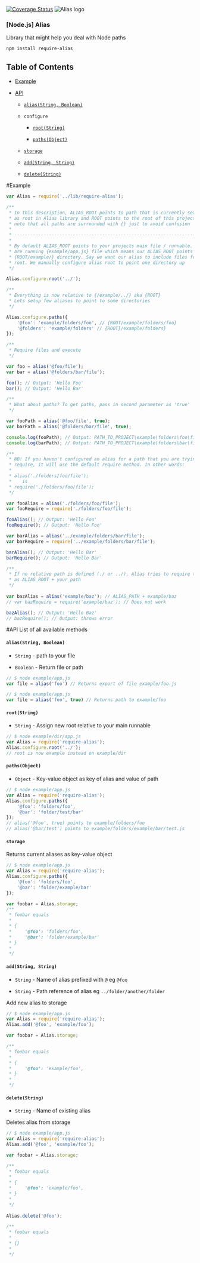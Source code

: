 [![Coverage Status](https://img.shields.io/coveralls/manuelvulp/require-alias.svg)](https://coveralls.io/r/manuelvulp/require-alias)
![Alias logo](https://raw.githubusercontent.com/manuelvulp/require-alias/master/img/alias.jpg)

### [Node.js] Alias

Library that might help you deal with Node paths 


```
npm install require-alias
```

## Table of Contents

- [Example](#example)

- [API](#api)
  - [`alias(String, Boolean)`](#aliasstring-boolean)
 
  - `configure`

    - [`root(String)`](#rootstring)

    - [`paths(Object)`](#pathsobject)
    
  - [`storage`](#storage)

  - [`add(String, String)`](#addstring-string)

  - [`delete(String)`](#deletestring)

#Example

```javascript
var Alias = require('../lib/require-alias');

/**
 * In this description, ALIAS_ROOT points to path that is currently set
 * as root in Alias library and ROOT points to the root of this project. Also do
 * note that all paths are surrounded with {} just to avoid confusion
 *
 * --------------------------------------------------------------------------------
 *
 * By default ALIAS_ROOT points to your projects main file / runnable. Currently we
 * are running {example/app.js} file which means our ALIAS_ROOT points to
 * {ROOT/example/} directory. Say we want our alias to include files from project
 * root. We manually configure alias root to point one directory up
 */

Alias.configure.root('../');

/**
 * Everything is now relative to {/example/../} aka {ROOT}
 * Lets setup few aliases to point to some directories
 */

Alias.configure.paths({
    '@foo': 'example/folders/foo', // {ROOT/example/folders/foo}
    '@folders': 'example/folders' // {ROOT}/example/folders}
});

/**
 * Require files and execute
 */

var foo = alias('@foo/file');
var bar = alias('@folders/bar/file');

foo(); // Output: 'Hello Foo'
bar(); // Output: 'Hello Bar' 

/**
 * What about paths? To get paths, pass in second parameter as 'true'
 */

var fooPath = alias('@foo/file', true);
var barPath = alias('@folders/bar/file', true);

console.log(fooPath); // Output: PATH_TO_PROJECT\example\folders\foo\file
console.log(barPath); // Output: PATH_TO_PROJECT\example\folders\bar\file

/**
 * NB! If you haven't configured an alias for a path that you are trying to
 * require, it will use the default require method. In other words:
 *
 * alias('./folders/foo/file');
 *    is
 * require('./folders/foo/file');
 */

var fooAlias = alias('./folders/foo/file');
var fooRequire = require('./folders/foo/file');

fooAlias(); // Output: 'Hello Foo'
fooRequire(); // Output: 'Hello Foo'

var barAlias = alias('../example/folders/bar/file');
var barRequire = require('../example/folders/bar/file');

barAlias(); // Output: 'Hello Bar'
barRequire(); // Output: 'Hello Bar'

/**
 * If no relative path is defined (./ or ../), Alias tries to require this file
 * as ALIAS_ROOT + your_path
 */
 
var bazAlias = alias('example/baz'); // ALIAS_PATH + example/baz
// var bazRequire = require('example/baz'); // Does not work

bazAlias(); // Output: 'Hello Baz'
// bazRequire(); // Output: throws error
```

#API
List of all available methods

#### `alias(String, Boolean)`

- `String` - path to your file

- `Boolean` - Return file or path

```javascript
// $ node example/app.js
var file = alias('foo') // Returns export of file example/foo.js
```

```javascript
// $ node example/app.js
var file = alias('foo', true) // Returns path to example/foo
```

#### `root(String)`

- `String` - Assign new root relative to your main runnable

```javascript
// $ node example/dir/app.js
var Alias = require('require-alias');
Alias.configure.root('../');
// root is now example instead on example/dir
```

#### `paths(Object)`

- `Object` - Key-value object as key of alias and value of path

```javascript
// $ node example/app.js
var Alias = require('require-alias');
Alias.configure.paths({
    '@foo': 'folders/foo',
    '@bar': 'folder/test/bar'
});
// alias('@foo', true) points to example/folders/foo
// alias('@bar/test') points to example/folders/example/bar/test.js
```

#### `storage`

Returns current aliases as key-value object

```javascript
// $ node example/app.js
var Alias = require('require-alias');
Alias.configure.paths({
    '@foo': 'folders/foo',
    '@bar': 'folder/example/bar'
});

var foobar = Alias.storage;
/**
 * foobar equals
 *
 * {
 *     '@foo': 'folders/foo',
 *     '@bar': 'folder/example/bar'
 * }
 *
 */
```
#### `add(String, String)`

- `String` - Name of alias prefixed with `@` eg `@foo`
&nbsp;

- `String` - Path reference of alias eg `../folder/another/folder`

Add new alias to storage

```javascript
// $ node example/app.js
var Alias = require('require-alias');
Alias.add('@foo', 'example/foo');

var foobar = Alias.storage;

/** 
 * foobar equals
 * 
 * {
 *     '@foo': 'example/foo',
 * }
 * 
 */
```

#### `delete(String)`

- `String` - Name of existing alias
&nbsp;

Deletes alias from storage

```javascript
// $ node example/app.js
var Alias = require('require-alias');
Alias.add('@foo', 'example/foo');

var foobar = Alias.storage;

/** 
 * foobar equals
 * 
 * {
 *     '@foo': 'example/foo',
 * }
 * 
 */
 
Alias.delete('@foo');

/** 
 * foobar equals
 * 
 * {}
 * 
 */
 
```


